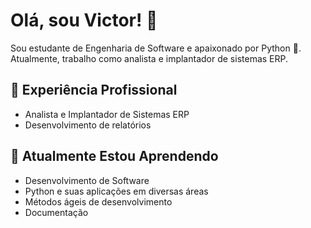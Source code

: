 # Olá, sou Victor! 👋

Sou estudante de Engenharia de Software e apaixonado por Python 🐍. 
Atualmente, trabalho como analista e implantador de sistemas ERP.

## 💼 Experiência Profissional
- Analista e Implantador de Sistemas ERP
- Desenvolvimento de relatórios

## 🌱 Atualmente Estou Aprendendo
- Desenvolvimento de Software
- Python e suas aplicações em diversas áreas
- Métodos ágeis de desenvolvimento
- Documentação
